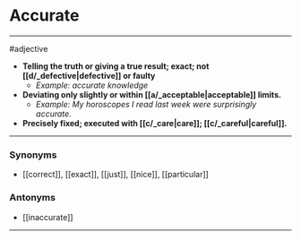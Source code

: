 # Accurate
---
#adjective
- **Telling the truth or giving a true result; exact; not [[d/_defective|defective]] or faulty**
	- _Example: accurate knowledge_
- **Deviating only slightly or within [[a/_acceptable|acceptable]] limits.**
	- _Example: My horoscopes I read last week were surprisingly accurate._
- **Precisely fixed; executed with [[c/_care|care]]; [[c/_careful|careful]].**
---
### Synonyms
- [[correct]], [[exact]], [[just]], [[nice]], [[particular]]
### Antonyms
- [[inaccurate]]
---
